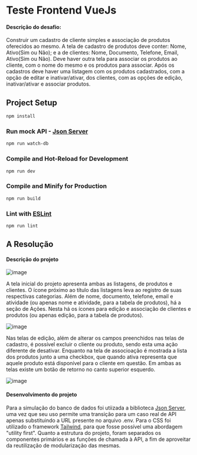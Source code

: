 # Teste Frontend VueJs

#### Descrição do desafio:

Construir um cadastro de cliente simples e associação de produtos oferecidos ao mesmo. A tela de cadastro de produtos deve conter: Nome, Ativo(Sim ou Não); e a de clientes: Nome, Documento, Telefone, Email, Ativo(Sim ou Não). Deve haver outra tela para associar os produtos ao cliente, com o nome do mesmo e os produtos para associar. Após os cadastros deve haver uma listagem com os produtos cadastrados, com a opção de editar e inativar/ativar, dos clientes, com as opções de edição, inativar/ativar e associar produtos.

## Project Setup

```sh
npm install
```

### Run mock API - [Json Server](https://github.com/typicode/json-server)

```sh
npm run watch-db
```

### Compile and Hot-Reload for Development

```sh
npm run dev
```

### Compile and Minify for Production

```sh
npm run build
```

### Lint with [ESLint](https://eslint.org/)

```sh
npm run lint
```

## A Resolução

#### Descrição do projeto

![image](https://user-images.githubusercontent.com/32396925/209005315-53755c6c-63e8-4cf1-b666-b31d4afe02b4.png)

A tela inicial do projeto apresenta ambas as listagens, de produtos e clientes. O ícone próximo ao título das listagens leva ao registro de suas respectivas categorias. Além de nome, documento, telefone, email e atividade (ou apenas nome e atividade, para a tabela de produtos), há a seção de Ações. Nesta há os ícones para edição e associação de clientes e produtos (ou apenas edição, para a tabela de produtos).

![image](https://user-images.githubusercontent.com/32396925/209005344-d2c0f4df-dc07-4602-8603-583d82dd7418.png)

Nas telas de edição, além de alterar os campos preenchidos nas telas de cadastro, é possível excluir o cliente ou produto, sendo esta uma ação diferente de desativar. Enquanto na tela de associoação é mostrada a lista dos produtos junto a uma checkbox, que quando ativa representa que aquele produto está disponível para o cliente em questão. Em ambas as telas existe um botão de retorno no canto superior esquerdo.

![image](https://user-images.githubusercontent.com/32396925/209005370-75394cdd-732b-49ac-88d9-60555525e836.png)

#### Desenvolvimento do projeto

Para a simulação do banco de dados foi utiizada a biblioteca [Json Server](https://github.com/typicode/json-server), uma vez que seu uso permite uma transição para um caso real de API apenas substituindo a URL presente no arquivo .env. Para o CSS foi utilizado o framework [Tailwind](https://tailwindcss.com/), para que fosse possível uma abordagem "utility first". Quanto a estrutura do projeto, foram separados os componentes primários e as funções de chamada à API, a fim de aproveitar da reutilização de modularização das mesmas.
